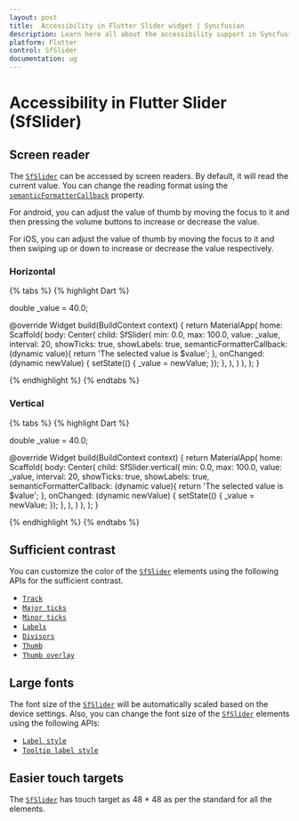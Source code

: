 ```yaml
---
layout: post
title:  Accessibility in Flutter Slider widget | Syncfusion
description: Learn here all about the accessibility support in Syncfusion Flutter Slider (SfSlider) widget and how to customize the text.
platform: Flutter
control: SfSlider
documentation: ug
---
```


# Accessibility in Flutter Slider (SfSlider)

## Screen reader

The [`SfSlider`](https://pub.dev/documentation/syncfusion_flutter_sliders/latest/sliders/SfSlider-class.html) can be accessed by screen readers. By default, it will read the current value. You can change the reading format using the [`semanticFormatterCallback`](https://pub.dev/documentation/syncfusion_flutter_sliders/latest/sliders/SfSlider/semanticFormatterCallback.html) property.

For android, you can adjust the value of thumb by moving the focus to it and then pressing the volume buttons to increase or decrease the value.

For iOS, you can adjust the value of thumb by moving the focus to it and then swiping up or down to increase or decrease the value respectively.

### Horizontal

{% tabs %}
{% highlight Dart %}

double _value = 40.0;

@override
Widget build(BuildContext context) {
    return MaterialApp(
      home: Scaffold(
          body: Center(
            child: SfSlider(
              min: 0.0,
              max: 100.0,
              value: _value,
              interval: 20,
              showTicks: true,
              showLabels: true,
              semanticFormatterCallback: (dynamic value){
                return 'The selected value is $value';
              },
              onChanged: (dynamic newValue) {
                setState(() {
                  _value = newValue;
                });
              },
            ),
          )
      ),
   );
}

{% endhighlight %}
{% endtabs %}

### Vertical

{% tabs %}
{% highlight Dart %}

double _value = 40.0;

@override
Widget build(BuildContext context) {
    return MaterialApp(
      home: Scaffold(
          body: Center(
            child: SfSlider.vertical(
              min: 0.0,
              max: 100.0,
              value: _value,
              interval: 20,
              showTicks: true,
              showLabels: true,
              semanticFormatterCallback: (dynamic value){
                return 'The selected value is $value';
              },
              onChanged: (dynamic newValue) {
                setState(() {
                  _value = newValue;
                });
              },
            ),
          )
      ),
   );
}

{% endhighlight %}
{% endtabs %}

## Sufficient contrast

You can customize the color of the [`SfSlider`](https://pub.dev/documentation/syncfusion_flutter_sliders/latest/sliders/SfSlider-class.html) elements using the following APIs for the sufficient contrast.

* [`Track`](https://help.syncfusion.com/flutter/slider/track#track-color)
* [`Major ticks`](https://help.syncfusion.com/flutter/slider/ticks#major-ticks-color)
* [`Minor ticks`](https://help.syncfusion.com/flutter/slider/ticks#minor-ticks-color)
* [`Labels`](https://help.syncfusion.com/flutter/slider/labels-and-divisor#label-style)
* [`Divisors`](https://help.syncfusion.com/flutter/slider/labels-and-divisor#divisor-color)
* [`Thumb`](https://help.syncfusion.com/flutter/slider/thumb-and-overlay#thumb-color)
* [`Thumb overlay`](https://help.syncfusion.com/flutter/slider/thumb-and-overlay#thumb-overlay-color)

## Large fonts

The font size of the [`SfSlider`](https://pub.dev/documentation/syncfusion_flutter_sliders/latest/sliders/SfSlider-class.html) will be automatically scaled based on the device settings. Also, you can change the font size of the [`SfSlider`](https://pub.dev/documentation/syncfusion_flutter_sliders/latest/sliders/SfSlider-class.html) elements using the following APIs:

* [`Label style`](https://help.syncfusion.com/flutter/slider/labels-and-divisor#label-style)
* [`Tooltip label style`](https://help.syncfusion.com/flutter/slider/tooltip#tooltip-label-style)

## Easier touch targets

The [`SfSlider`](https://pub.dev/documentation/syncfusion_flutter_sliders/latest/sliders/SfSlider-class.html) has touch target as 48 * 48 as per the standard for all the elements.
